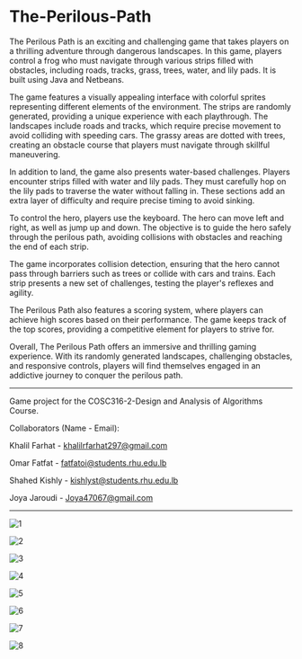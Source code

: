 # The-Perilous-Path
The Perilous Path is an exciting and challenging game that takes players on a thrilling adventure through dangerous landscapes. In this game, players control a frog who must navigate through various strips filled with obstacles, including roads, tracks, grass, trees, water, and lily pads. It is built using Java and Netbeans.

The game features a visually appealing interface with colorful sprites representing different elements of the environment. The strips are randomly generated, providing a unique experience with each playthrough. The landscapes include roads and tracks, which require precise movement to avoid colliding with speeding cars. The grassy areas are dotted with trees, creating an obstacle course that players must navigate through skillful maneuvering.

In addition to land, the game also presents water-based challenges. Players encounter strips filled with water and lily pads. They must carefully hop on the lily pads to traverse the water without falling in. These sections add an extra layer of difficulty and require precise timing to avoid sinking.

To control the hero, players use the keyboard. The hero can move left and right, as well as jump up and down. The objective is to guide the hero safely through the perilous path, avoiding collisions with obstacles and reaching the end of each strip.

The game incorporates collision detection, ensuring that the hero cannot pass through barriers such as trees or collide with cars and trains. Each strip presents a new set of challenges, testing the player's reflexes and agility.

The Perilous Path also features a scoring system, where players can achieve high scores based on their performance. The game keeps track of the top scores, providing a competitive element for players to strive for.

Overall, The Perilous Path offers an immersive and thrilling gaming experience. With its randomly generated landscapes, challenging obstacles, and responsive controls, players will find themselves engaged in an addictive journey to conquer the perilous path.

------------------------------------------------------------------------------------------------------------------------------------------------------
Game project for the COSC316-2-Design and Analysis of Algorithms Course. 

Collaborators (Name - Email):

Khalil Farhat - khalilrfarhat297@gmail.com

Omar Fatfat - fatfatoi@students.rhu.edu.lb

Shahed Kishly - kishlyst@students.rhu.edu.lb

Joya Jaroudi - Joya47067@gmail.com

------------------------------------------------------------------------------------------------------------------------------------------------------
![1](https://github.com/KhalilFarhat/The-Perilous-Path/assets/100374222/eee0ca7d-dbd1-4ffb-8c49-2f9b52027a6d)


![2](https://github.com/KhalilFarhat/The-Perilous-Path/assets/100374222/cf1f7426-2ccf-4106-834b-a55dcef9b8f7)



![3](https://github.com/KhalilFarhat/The-Perilous-Path/assets/100374222/a7abfc15-0030-45ab-8692-6ccd3d2396ef)



![4](https://github.com/KhalilFarhat/The-Perilous-Path/assets/100374222/f6b71e23-4593-4bb2-a5e5-5bcbec6e3697)

![5](https://github.com/KhalilFarhat/The-Perilous-Path/assets/100374222/d99273bd-f48e-4e2e-9538-79c1975e2d16)


![6](https://github.com/KhalilFarhat/The-Perilous-Path/assets/100374222/6aa6be17-7ed6-4434-b258-9ce6fe903a53)


![7](https://github.com/KhalilFarhat/The-Perilous-Path/assets/100374222/85f379b6-d494-437c-9467-49af6deb83fa)


![8](https://github.com/KhalilFarhat/The-Perilous-Path/assets/100374222/8a86812f-6f0f-42b7-b5fd-1fb80ac833cb)





